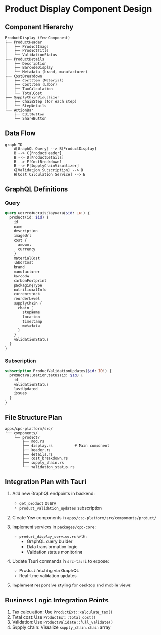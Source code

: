 # Product Display Component Design

## Component Hierarchy
```
ProductDisplay (Yew Component)
├── ProductHeader
│   ├── ProductImage
│   ├── ProductTitle
│   └── ValidationStatus
├── ProductDetails
│   ├── Description
│   ├── BarcodeDisplay
│   └── Metadata (brand, manufacturer)
├── CostBreakdown
│   ├── CostItem (Material)
│   ├── CostItem (Labor)
│   ├── TaxCalculation
│   └── TotalCost
├── SupplyChainVisualizer
│   ├── ChainStep (for each step)
│   └── StepDetails
└── ActionBar
    ├── EditButton
    └── ShareButton
```

## Data Flow
```mermaid
graph TD
    A[GraphQL Query] --> B[ProductDisplay]
    B --> C[ProductHeader]
    B --> D[ProductDetails]
    B --> E[CostBreakdown]
    B --> F[SupplyChainVisualizer]
    G[Validation Subscription] --> B
    H[Cost Calculation Service] --> E
```

## GraphQL Definitions

### Query
```graphql
query GetProductDisplayData($id: ID!) {
  product(id: $id) {
    id
    name
    description
    imageUrl
    cost {
      amount
      currency
    }
    materialCost
    laborCost
    brand
    manufacturer
    barcode
    carbonFootprint
    packagingType
    nutritionalInfo
    currentStock
    reorderLevel
    supplyChain {
      chain {
        stepName
        location
        timestamp
        metadata
      }
    }
    validationStatus
  }
}
```

### Subscription
```graphql
subscription ProductValidationUpdates($id: ID!) {
  productValidationStatus(id: $id) {
    id
    validationStatus
    lastUpdated
    issues
  }
}
```

## File Structure Plan

```
apps/cpc-platform/src/
└── components/
    └── product/
        ├── mod.rs
        ├── display.rs          # Main component
        ├── header.rs
        ├── details.rs
        ├── cost_breakdown.rs
        ├── supply_chain.rs
        └── validation_status.rs
```

## Integration Plan with Tauri

1. Add new GraphQL endpoints in backend:
   - `get_product` query
   - `product_validation_updates` subscription

2. Create Yew components in `apps/cpc-platform/src/components/product/`

3. Implement services in `packages/cpc-core`:
   - `product_display_service.rs` with:
     - GraphQL query builder
     - Data transformation logic
     - Validation status monitoring

4. Update Tauri commands in `src-tauri` to expose:
   - Product fetching via GraphQL
   - Real-time validation updates

5. Implement responsive styling for desktop and mobile views

## Business Logic Integration Points

1. Tax calculation: Use `ProductExt::calculate_tax()`
2. Total cost: Use `ProductExt::total_cost()`
3. Validation: Use `ProductValidate::full_validate()`
4. Supply chain: Visualize `supply_chain.chain` array